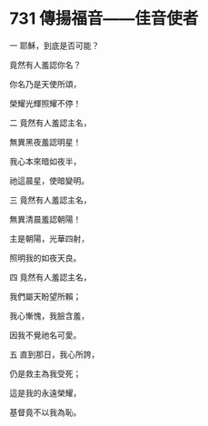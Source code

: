 # 731 傳揚福音——佳音使者

一 耶穌，到底是否可能？

竟然有人羞認你名？

你名乃是天使所頌，

榮耀光輝照耀不停！

二 竟然有人羞認主名，

無異黑夜羞認明星！

我心本來暗如夜半，

祂這晨星，使暗變明。

三 竟然有人羞認主名，

無異清晨羞認朝陽！

主是朝陽，光華四射，

照明我的如夜天良。

四 竟然有人羞認主名，

我們屬天盼望所賴；

我心慚愧，我臉含羞，

因我不覺祂名可愛。

五 直到那日，我心所誇，

仍是救主為我受死；

這是我的永遠榮耀，

基督竟不以我為恥。

